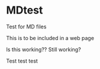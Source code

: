 # MDtest
Test for MD files

This is to be included in a web page

Is this working??
Still working?

Test test test
